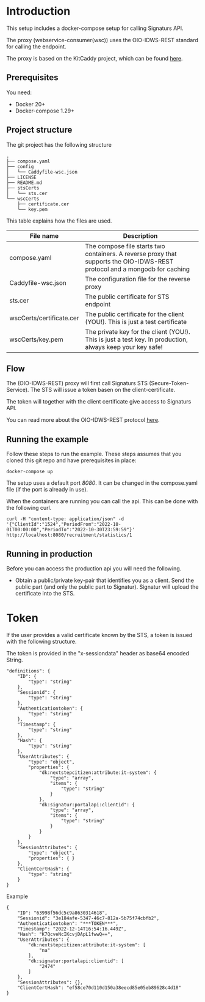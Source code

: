 # Introduction
This setup includes a docker-compose setup for calling Signaturs API. 

The proxy (webservice-consumer(wsc)) uses the OIO-IDWS-REST standard for calling the endpoint.

The proxy is based on the KitCaddy project, which can be found [here](https://github.com/KvalitetsIT/kitcaddy/).

## Prerequisites
You need:

 * Docker 20+
 * Docker-compose 1.29+

## Project structure

The git project has the following structure

```
.
├── compose.yaml
├── config
│   └── Caddyfile-wsc.json
├── LICENSE
├── README.md
├── stsCerts
│   └── sts.cer
└── wscCerts
    ├── certificate.cer
    └── key.pem
```

This table explains how the files are used.

| File name | Description |
|----------------------|---------- |
| compose.yaml | The compose file starts two containers. A reverse proxy that supports the OIO-IDWS-REST protocol and a mongodb for caching |
| Caddyfile-wsc.json | The configuration file for the reverse proxy|
| sts.cer | The public certificate for STS endpoint |
| wscCerts/certificate.cer | The public certificate for the client (YOU!). This is just a test certificate |
| wscCerts/key.pem | The private key for the client (YOU!). This is just a test key. In production, always keep your key safe! |

## Flow
The (OIO-IDWS-REST) proxy will first call Signaturs STS (Secure-Token-Service). The STS will issue a token basen on the client-certificate.

The token will together with the client certificate give access to Signaturs API.

You can read more about the OIO-IDWS-REST protocol [here]([[https://www.digitaliser.dk/resource/5988041](https://digst.dk/it-loesninger/standarder/oio-identity-based-web-services-12-oio-idws/)]).


## Running the example
Follow these steps to run the example. These steps assumes that you cloned this git repo and have prerequisites in place:

```
docker-compose up 
```

The setup uses a default port *8080*. It can be changed in the compose.yaml file (if the port is already in use).

When the containers are running you can call the api. This can be done with the following curl.

```
curl -H "content-type: application/json" -d '{"ClientId":"1524","PeriodFrom":"2022-10-01T00:00:00","PeriodTo":"2022-10-30T23:59:59"}' http://localhost:8080/recruitment/statistics/1
```

## Running in production
Before you can access the production api you will need the following.

* Obtain a public/private key-pair that identifies you as a client. Send the public part (and only the public part to Signatur). Signatur will upload the certificate into the STS.

# Token
If the user provides a valid certificate known by the STS, a token is issued with the following structure.

The token is provided in the "x-sessiondata" header as base64 encoded String.

```
"definitions": {
	"ID": {
		"type": "string"
	},
	"Sessionid": {
		"type": "string"
	},
	"Authenticationtoken": {
		"type": "string"
	},
	"Timestamp": {
		"type": "string"
	},
	"Hash": {
		"type": "string"
	},
	"UserAttributes": {
		"type": "object",
		"properties": {
			"dk:nextstepcitizen:attribute:it-system": {
				"type": "array",
				"items": {
					"type": "string"
				}
			},
			"dk:signatur:portalapi:clientid": {
				"type": "array",
				"items": {
					"type": "string"
				}
			}
		}
	},
	"SessionAttributes": {
		"type": "object",
		"properties": { }
	},
	"ClientCertHash": {
		"type": "string"
	}
}
```

Example

```
{
    "ID": "63998f56dc5c9a8630314618",
    "Sessionid": "3e184afe-5347-46c7-812a-5b75f74cbfb2",
    "Authenticationtoken": "***TOKEN***",
    "Timestamp": "2022-12-14T16:54:16.449Z",
    "Hash": "K7QcveNcIKcvjDApL1fwwQ==",
    "UserAttributes": {
        "dk:nextstepcitizen:attribute:it-system": [
            "na"
        ],
        "dk:signatur:portalapi:clientid": [
            "2474"
        ]
    },
    "SessionAttributes": {},
    "ClientCertHash": "ef58ce70d110d150a38eecd85e05eb89628c4d18"
}

```
















